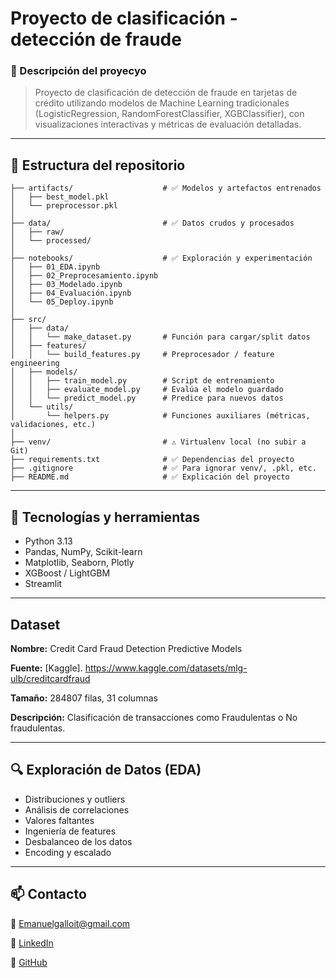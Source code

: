 # Proyecto de clasificación - detección de fraude

### 🎯 Descripción del proyecyo

> Proyecto de clasificación de detección de fraude en tarjetas de crédito utilizando modelos de Machine Learning tradicionales (LogisticRegression, RandomForestClassifier, XGBClassifier), con visualizaciones interactivas y métricas de evaluación detalladas.

---

## 📁 Estructura del repositorio

```
├── artifacts/                    # ✅ Modelos y artefactos entrenados
│   ├── best_model.pkl
│   └── preprocessor.pkl
│
├── data/                         # ✅ Datos crudos y procesados
│   ├── raw/
│   └── processed/
│
├── notebooks/                    # ✅ Exploración y experimentación
│   ├── 01_EDA.ipynb
│   ├── 02_Preprocesamiento.ipynb
│   ├── 03_Modelado.ipynb
│   ├── 04_Evaluación.ipynb
│   └── 05_Deploy.ipynb
│
├── src/                          
│   ├── data/
│   │   └── make_dataset.py       # Función para cargar/split datos
│   ├── features/
│   │   └── build_features.py     # Preprocesador / feature engineering
│   ├── models/
│   │   ├── train_model.py        # Script de entrenamiento
│   │   ├── evaluate_model.py     # Evalúa el modelo guardado
│   │   └── predict_model.py      # Predice para nuevos datos
│   └── utils/
│       └── helpers.py            # Funciones auxiliares (métricas, validaciones, etc.)
│
├── venv/                         # ⚠️ Virtualenv local (no subir a Git)
├── requirements.txt              # ✅ Dependencias del proyecto
├── .gitignore                    # ✅ Para ignorar venv/, .pkl, etc.
├── README.md                     # ✅ Explicación del proyecto
```

---

## 🧪 Tecnologías y herramientas

- Python 3.13
- Pandas, NumPy, Scikit-learn
- Matplotlib, Seaborn, Plotly
- XGBoost / LightGBM
- Streamlit

---

##  Dataset

**Nombre:** Credit Card Fraud Detection Predictive Models

**Fuente:** [Kaggle]. https://www.kaggle.com/datasets/mlg-ulb/creditcardfraud

**Tamaño:** 284807 filas, 31 columnas

**Descripción:** Clasificación de transacciones como Fraudulentas o No fraudulentas.

---

## 🔍 Exploración de Datos (EDA)

- Distribuciones y outliers
- Análisis de correlaciones
- Valores faltantes
- Ingeniería de features
- Desbalanceo de los datos
- Encoding y escalado

---

## 📫 Contacto

📧 Emanuelgalloit@gmail.com

🔗 [LinkedIn](https://www.linkedin.com/in/emanuel-gallo-0abab71ba/)

🐙 [GitHub](https://github.com/EmanuelG12)
